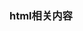 <!--
 * @Author: 程英明
 * @Date: 2022-07-24 14:11:41
 * @LastEditTime: 2022-07-25 16:02:41
 * @LastEditors: 程英明
 * @Description: 
 * @FilePath: \doc-man\docs\devlang\htmlcss\html.md
 * QQ:504875043@qq.com
-->
### html相关内容